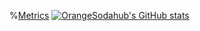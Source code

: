 %[Metrics](https://metrics.lecoq.io/OrangeSodahub?template=classic&config.timezone=Asia%2FShanghai)
[![OrangeSodahub's GitHub stats](https://github-readme-stats.vercel.app/api?username=OrangeSodahub)](https://github.com/anuraghazra/github-readme-stats)
